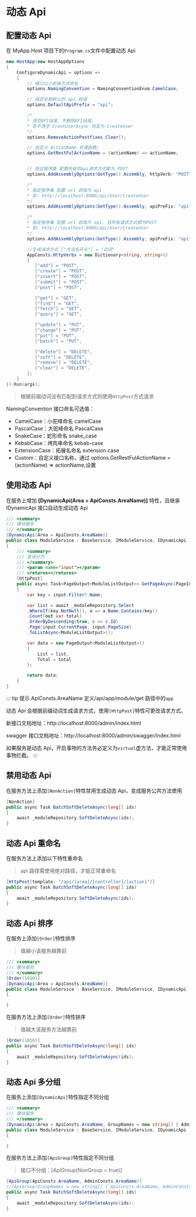 # 动态 Api

## 配置动态 Api

在 MyApp.Host 项目下的`Program.cs`文件中配置动态 Api

```cs
new HostApp(new HostAppOptions
{
    ConfigureDynamicApi = options =>
    {
        // 接口以小驼峰方式命名
        options.NamingConvention = NamingConventionEnum.CamelCase;

        // 指定全局默认的 api 前缀
        options.DefaultApiPrefix = "api";

        /*
        * 清空API结尾，不删除API结尾;
        * 若不清空 CreatUserAsync 将变为 CreateUser
        */
        options.RemoveActionPostfixes.Clear();

        // 自定义 ActionName 处理函数;
        options.GetRestFulActionName = (actionName) => actionName;


        // 指定程序集 配置所有的api请求方式都为 POST
        options.AddAssemblyOptions(GetType().Assembly, httpVerb: "POST");

        /*
        * 指定程序集 配置 url 前缀为 api
        * 如: http://localhost:8000/api/User/CreateUser
        */
        options.AddAssemblyOptions(GetType().Assembly, apiPreFix: "api");

        /*
        * 指定程序集 配置 url 前缀为 api, 且所有请求方式都为POST
        * 如: http://localhost:8000/api/User/CreateUser
        */
        options.AddAssemblyOptions(GetType().Assembly, apiPreFix: "api", httpVerb: "POST");

        //生成请求方式 ["方法名开头"] = "动词"
        AppConsts.HttpVerbs = new Dictionary<string, string>()
        {
           ["add"] = "POST",
           ["create"] = "POST",
           ["insert"] = "POST",
           ["submit"] = "POST",
           ["post"] = "POST",

           ["get"] = "GET",
           ["find"] = "GET",
           ["fetch"] = "GET",
           ["query"] = "GET",

           ["update"] = "PUT",
           ["change"] = "PUT",
           ["put"] = "PUT",
           ["batch"] = "PUT",

           ["delete"] = "DELETE",
           ["soft"] = "DELETE",
           ["remove"] = "DELETE",
           ["clear"] = "DELETE",
        };
    }
}).Run(args);
```

> 根据前缀动词没有匹配到请求方式则使用`HttpPost`方式请求

NamingConvention 接口命名可选值：

- CamelCase：小驼峰命名 camelCase
- PascalCase：大驼峰命名 PascalCase
- SnakeCase：蛇形命名 snake_case
- KebabCase：烤肉串命名 kebab-case
- ExtensionCase：拓展名命名 extension.case
- Custom：自定义接口名称，通过 options.GetRestFulActionName = (actionName) => actionName;设置

## 使用动态 Api

在服务上增加 **[DynamicApi(Area = ApiConsts.AreaName)]** 特性，且继承 IDynamicApi 接口自动生成动态 Api

```cs
/// <summary>
/// 模块服务
/// </summary>
[DynamicApi(Area = ApiConsts.AreaName)]
public class ModuleService : BaseService, IModuleService, IDynamicApi
{
    /// <summary>
    /// 查询分页
    /// </summary>
    /// <param name="input"></param>
    /// <returns></returns>
    [HttpPost]
    public async Task<PageOutput<ModuleListOutput>> GetPageAsync(PageInput<ModuleGetPageDto> input)
    {
        var key = input.Filter?.Name;

        var list = await _moduleRepository.Select
        .WhereIf(key.NotNull(), a => a.Name.Contains(key))
        .Count(out var total)
        .OrderByDescending(true, c => c.Id)
        .Page(input.CurrentPage, input.PageSize)
        .ToListAsync<ModuleListOutput>();

        var data = new PageOutput<ModuleListOutput>()
        {
            List = list,
            Total = total
        };

        return data;
    }
}
```

::: tip 提示
ApiConsts.AreaName 定义/api/app/module/get 路径中的`app`

动态 Api 会根据前缀动词生成请求方式，使用`[HttpPost]`特性可更改请求方式。

新接口文档地址：http://localhost:8000/admin/index.html

swagger 接口文档地址：http://localhost:8000/admin/swagger/index.html

如果服务是动态 Api，开启事物的方法务必定义为`virtual`虚方法，才能正常使用事物拦截。
:::

## 禁用动态 Api

在服务方法上添加`[NonAction]`特性禁用生成动态 Api，变成服务公共方法使用

```cs
[NonAction]
public async Task BatchSoftDeleteAsync(long[] ids)
{
    await _moduleRepository.SoftDeleteAsync(ids);
}
```

## 动态 Api 重命名

在服务方法上添加以下特性重命名

> api 路径需使用绝对路径，才能正常重命名

```cs
[HttpPost(template: "/api/[area]/[controller]/[action]")]
public async Task BatchSoftDeleteAsync(long[] ids)
{
    await _moduleRepository.SoftDeleteAsync(ids);
}
```

## 动态 Api 排序

在服务上添加`[Order]`特性排序

> 值越小该服务越靠前

```cs
/// <summary>
/// 模块服务
/// </summary>
[Order(1010)]
[DynamicApi(Area = ApiConsts.AreaName)]
public class ModuleService : BaseService, IModuleService, IDynamicApi
{

}
```

在服务方法上添加`[Order]`特性排序

> 值越大该服务方法越靠前

```cs
[Order(1010)]
public async Task BatchSoftDeleteAsync(long[] ids)
{
    await _moduleRepository.SoftDeleteAsync(ids);
}
```

## 动态 Api 多分组

在服务上添加`[DynamicApi]`特性指定不同分组

```cs
/// <summary>
/// 模块服务
/// </summary>
[DynamicApi(Area = ApiConsts.AreaName, GroupNames = new string[] { AdminConsts.AreaName })]
public class ModuleService : BaseService, IModuleService, IDynamicApi
{

}
```

在服务方法上添加`[ApiGroup]`特性指定不同分组

> 接口不分组：[ApiGroup(NonGroup = true)]

```cs
[ApiGroup(ApiConsts.AreaName, AdminConsts.AreaName)]
//[ApiGroup(GroupNames = new string[] { ApiConsts.AreaName, AdminConsts.AreaName })]
public async Task BatchSoftDeleteAsync(long[] ids)
{
    await _moduleRepository.SoftDeleteAsync(ids);
}
```
